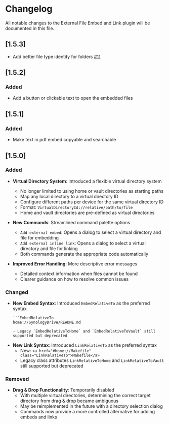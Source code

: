 # Changelog

All notable changes to the External File Embed and Link plugin will be documented in this file.

## [1.5.3]

- Add better file type identity for folders [#11](https://github.com/oylbin/obsidian-external-file-embed-and-link/issues/11)

## [1.5.2]

### Added

- Add a button or clickable text to open the embedded files

## [1.5.1]

### Added

- Make text in pdf embed copyable and searchable

## [1.5.0]

### Added
- **Virtual Directory System**: Introduced a flexible virtual directory system
  - No longer limited to using home or vault directories as starting paths
  - Map any local directory to a virtual directory ID
  - Configure different paths per device for the same virtual directory ID
  - Format: `VirtualDirectoryId://relative/path/to/file`
  - Home and vault directories are pre-defined as virtual directories

- **New Commands**: Streamlined command palette options
  - `Add external embed`: Opens a dialog to select a virtual directory and file for embedding
  - `Add external inline link`: Opens a dialog to select a virtual directory and file for linking
  - Both commands generate the appropriate code automatically

- **Improved Error Handling**: More descriptive error messages
  - Detailed context information when files cannot be found
  - Clearer guidance on how to resolve common issues

### Changed
- **New Embed Syntax**: Introduced `EmbedRelativeTo` as the preferred syntax
  ```
  ```EmbedRelativeTo
  home://SynologyDrive/README.md
  ```
  ```
  - Legacy `EmbedRelativeToHome` and `EmbedRelativeToVault` still supported but deprecated

- **New Link Syntax**: Introduced `LinkRelativeTo` as the preferred syntax
  - New: `<a href="#home://Makefile" class="LinkRelativeTo">Makefile</a>`
  - Legacy class attributes `LinkRelativeToHome` and `LinkRelativeToVault` still supported but deprecated

### Removed
- **Drag & Drop Functionality**: Temporarily disabled
  - With multiple virtual directories, determining the correct target directory from drag & drop became ambiguous
  - May be reimplemented in the future with a directory selection dialog
  - Commands now provide a more controlled alternative for adding embeds and links 
